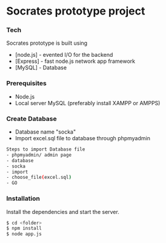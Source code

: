 # Socrates prototype project

  
### Tech

Socrates prototype is built using  
* [node.js] - evented I/O for the backend
* [Express] - fast node.js network app framework 
* [MySQL] - Database


### Prerequisites

- Node.js
- Local server MySQL 
(preferably install XAMPP or AMPPS)

### Create Database
- Database name "socka"
- Import excel.sql file to database through phpmyadmin
```sh
Steps to import Database file
- phpmyadmin/ admin page  
- database  
- socka  
- import
- choose_file(excel.sql)
- GO 
```

### Installation
Install the dependencies and start the server.

```sh
$ cd <folder>
$ npm install
$ node app.js
```




